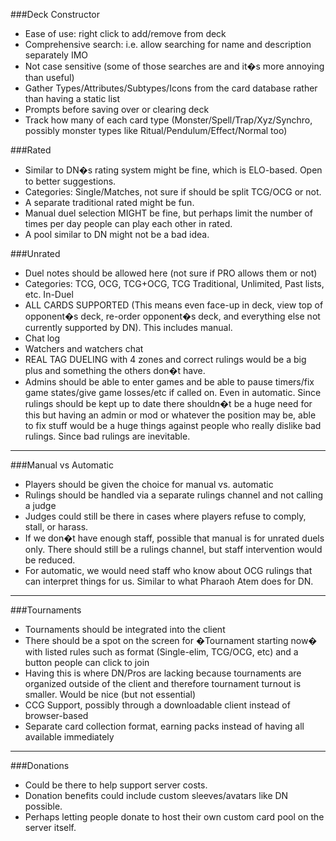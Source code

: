 ###Deck Constructor
- Ease of use: right click to add/remove from deck
- Comprehensive search: i.e. allow searching for name and description separately IMO
- Not case sensitive (some of those searches are and it�s more annoying than useful)
- Gather Types/Attributes/Subtypes/Icons from the card database rather than having a static list
- Prompts before saving over or clearing deck
- Track how many of each card type (Monster/Spell/Trap/Xyz/Synchro, possibly monster types like Ritual/Pendulum/Effect/Normal too)


###Rated
- Similar to DN�s rating system might be fine, which is ELO-based. Open to better suggestions.
- Categories: Single/Matches, not sure if should be split TCG/OCG or not.
- A separate traditional rated might be fun.
- Manual duel selection MIGHT be fine, but perhaps limit the number of times per day people can play each other in rated.
- A pool similar to DN might not be a bad idea.


###Unrated
- Duel notes should be allowed here (not sure if PRO allows them or not)
- Categories: TCG, OCG, TCG+OCG, TCG Traditional, Unlimited, Past lists, etc.
In-Duel
- ALL CARDS SUPPORTED (This means even face-up in deck, view top of opponent�s deck, re-order opponent�s deck, and everything else not currently supported by DN). This includes manual.
- Chat log
- Watchers and watchers chat
- REAL TAG DUELING with 4 zones and correct rulings would be a big plus and something the others don�t have.
- Admins should be able to enter games and be able to pause timers/fix game states/give game losses/etc if called on. Even in automatic. Since rulings should be kept up to date there shouldn�t be a huge need for this but having an admin or mod or whatever the position may be, able to fix stuff would be a huge things against people who really dislike bad rulings. Since bad rulings are inevitable.
---
###Manual vs Automatic
- Players should be given the choice for manual vs. automatic
- Rulings should be handled via a separate rulings channel and not calling a judge
- Judges could still be there in cases where players refuse to comply, stall, or harass.
- If we don�t have enough staff, possible that manual is for unrated duels only. There should still be a rulings channel, but staff intervention would be reduced.
- For automatic, we would need staff who know about OCG rulings that can interpret things for us. Similar to what Pharaoh Atem does for DN.
---
###Tournaments
- Tournaments should be integrated into the client
- There should be a spot on the screen for �Tournament starting now� with listed rules such as format (Single-elim, TCG/OCG, etc) and a button people can click to join
- Having this is where DN/Pros are lacking because tournaments are organized outside of the client and therefore tournament turnout is smaller.
Would be nice (but not essential)
- CCG Support, possibly through a downloadable client instead of browser-based
- Separate card collection format, earning packs instead of having all available immediately
--- 
###Donations
- Could be there to help support server costs.
- Donation benefits could include custom sleeves/avatars like DN possible.
- Perhaps letting people donate to host their own custom card pool on the server itself.

